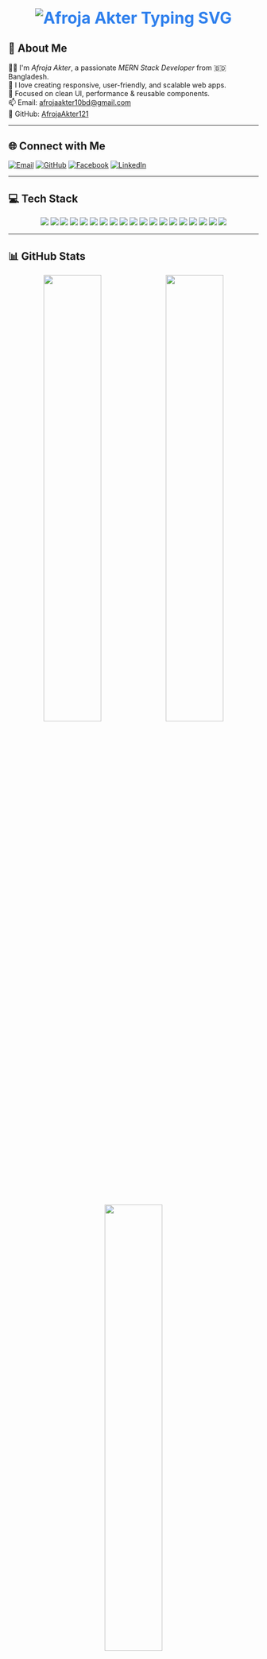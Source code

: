 
<h1 align="center" style="font-weight: bold; font-size: 32px; color: #2F80ED;">
  <img src="https://i.postimg.cc/1tHQk20b/Whats-App-Image-2025-08-08-at-11-38-25-a3d0e025.jpg" alt="Afroja Akter Typing SVG" />
</h1>



## 💫 About Me

👩‍💻 I'm *Afroja Akter*, a passionate *MERN Stack Developer* from 🇧🇩 Bangladesh.  
🌱 I love creating responsive, user-friendly, and scalable web apps.  
🎯 Focused on clean UI, performance & reusable components.  
📫 Email: [afrojaakter10bd@gmail.com](mailto:afrojaakter10bd@gmail.com)  
🔗 GitHub: [AfrojaAkter121](https://github.com/AfrojaAkter121)

---

## 🌐 Connect with Me

[![Email](https://img.shields.io/badge/Email-D14836?style=for-the-badge&logo=gmail&logoColor=white)](mailto:afrojaakter10bd@gmail.com)
[![GitHub](https://img.shields.io/badge/GitHub-181717?style=for-the-badge&logo=github&logoColor=white)](https://github.com/AfrojaAkter121)
[![Facebook](https://img.shields.io/badge/Facebook-1877F2?style=for-the-badge&logo=facebook&logoColor=white)](https://facebook.com/profile.php?id=100092609836093)
[![LinkedIn](https://img.shields.io/badge/LinkedIn-0A66C2?style=for-the-badge&logo=linkedin&logoColor=white)](https://linkedin.com)

---

## 💻 Tech Stack

<p align="center">
  <img src="https://img.shields.io/badge/html5-%23E34F26.svg?style=for-the-badge&logo=html5&logoColor=white" />
  <img src="https://img.shields.io/badge/css3-%231572B6.svg?style=for-the-badge&logo=css3&logoColor=white" />
  <img src="https://img.shields.io/badge/javascript-%23323330.svg?style=for-the-badge&logo=javascript&logoColor=%23F7DF1E" />
  <img src="https://img.shields.io/badge/react-%2320232a.svg?style=for-the-badge&logo=react&logoColor=%2361DAFB" />
  <img src="https://img.shields.io/badge/React_Router-CA4245?style=for-the-badge&logo=react-router&logoColor=white" />
  <img src="https://img.shields.io/badge/React%20Hook%20Form-%23EC5990.svg?style=for-the-badge&logo=reacthookform&logoColor=white" />
  <img src="https://img.shields.io/badge/Tailwind-%2338B2AC.svg?style=for-the-badge&logo=tailwind-css&logoColor=white" />
  <img src="https://img.shields.io/badge/bootstrap-%238511FA.svg?style=for-the-badge&logo=bootstrap&logoColor=white" />
  <img src="https://img.shields.io/badge/daisyui-5A0EF8?style=for-the-badge&logo=daisyui&logoColor=white" />
  <img src="https://img.shields.io/badge/axios-5A29E4.svg?style=for-the-badge&logo=axios&logoColor=white" />
  <img src="https://img.shields.io/badge/node.js-6DA55F?style=for-the-badge&logo=node.js&logoColor=white" />
  <img src="https://img.shields.io/badge/express.js-%23404d59.svg?style=for-the-badge&logo=express&logoColor=white" />
  <img src="https://img.shields.io/badge/mongodb-%234ea94b.svg?style=for-the-badge&logo=mongodb&logoColor=white" />
  <img src="https://img.shields.io/badge/jwt-black?style=for-the-badge&logo=JSON%20web%20tokens" />
  <img src="https://img.shields.io/badge/firebase-%23039BE5.svg?style=for-the-badge&logo=firebase" />
  <img src="https://img.shields.io/badge/vercel-%23000000.svg?style=for-the-badge&logo=vercel&logoColor=white" />
  <img src="https://img.shields.io/badge/netlify-%23000000.svg?style=for-the-badge&logo=netlify&logoColor=#00C7B7" />
  <img src="https://img.shields.io/badge/canva-%2300C4CC.svg?style=for-the-badge&logo=canva&logoColor=white" />
  <img src="https://img.shields.io/badge/figma-%23F24E1E.svg?style=for-the-badge&logo=figma&logoColor=white" />
</p>

---

## 📊 GitHub Stats

<p align="center">
  <img src="https://github-readme-stats.vercel.app/api?username=AfrojaAkter121&theme=dark&hide_border=false" width="48%" />
  <img src="https://nirzak-streak-stats.vercel.app/?user=AfrojaAkter121&theme=dark&hide_border=false" width="48%" />
  <img src="https://github-readme-stats.vercel.app/api/top-langs/?username=AfrojaAkter121&theme=dark&layout=compact&hide_border=false" width="48%" />
</p>

---

## 🚀 Featured Projects

| 🌟 Project | 🛠️ Technologies | 🧩 Features | 🔗 Links |
|-----------|------------------|-------------|----------|
|*🎯 Passion Point** | React, Firebase, Node.js, Express, MongoDB, Tailwind | 🔐 Auth-based dashboard<br>⚙️ Role-based management<br>🔄 Dynamic content | [🌐 Live](https://heroic-gingersnap-effaf1.netlify.app) <br> [💻 GitHub](https://github.com/AfrojaAkter121/passoin-point-project) |
|*🌍 Journey Nest** | React, Firebase, Splide.js, Framer Motion, Tailwind | 📸 Travel blog UI<br>❤️ Reactions<br>🔍 Category filter | [🌐 Live](https://journey-nest-project.web.app) <br> [💻 GitHub](https://github.com/AfrojaAkter121/journey-nest-project) |
| *💪 FitNest* | React, Firebase, Node.js, Express, MongoDB, Tailwind, Stripe | 🏋️ Role-based dashboards<br>🧑‍🏫 Trainer application & booking<br>💳 Stripe-integrated payment system | [🌐 Live](https://core-champ-project.web.app/) <br> [💻 GitHub](https://github.com/AfrojaAkter121/plantNest-project-client) |


---

## 📈 Contribution Graph

<p align="center">
  <img src="https://github-readme-activity-graph.vercel.app/graph?username=AfrojaAkter121&theme=react-dark&bg_color=20232a&hide_border=true" width="100%" />
</p>

<img src="https://komarev.com/ghpvc/?username=AfrojaAkter121&color=blue" alt="Profile Views" />
visitor-badge.laobi.icu
